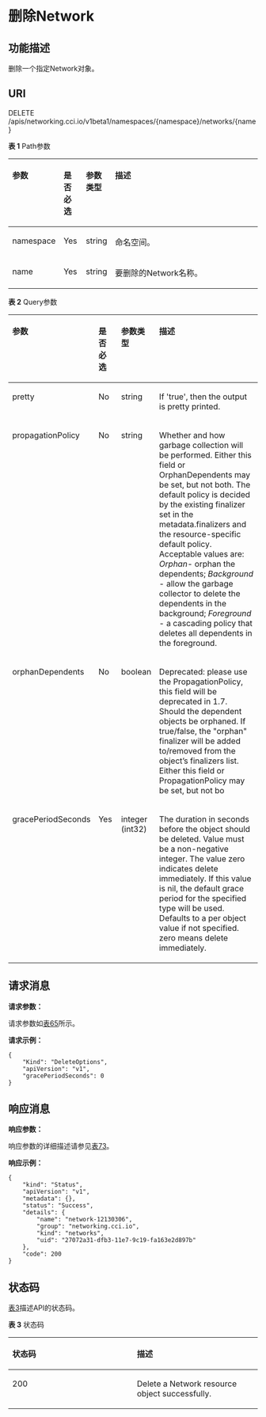 # 删除Network<a name="cci_02_2016"></a>

## 功能描述<a name="section1686113493165"></a>

删除一个指定Network对象。

## URI<a name="section8403243161416"></a>

DELETE /apis/networking.cci.io/v1beta1/namespaces/\{namespace\}/networks/\{name\}

**表 1**  Path参数

<a name="table14116182419179"></a>
<table><thead align="left"><tr id="row151161124131713"><th class="cellrowborder" valign="top" width="18%" id="mcps1.2.5.1.1"><p id="p7116102411175"><a name="p7116102411175"></a><a name="p7116102411175"></a>参数</p>
</th>
<th class="cellrowborder" valign="top" width="9%" id="mcps1.2.5.1.2"><p id="p1311614248179"><a name="p1311614248179"></a><a name="p1311614248179"></a>是否必选</p>
</th>
<th class="cellrowborder" valign="top" width="10%" id="mcps1.2.5.1.3"><p id="p1891094219478"><a name="p1891094219478"></a><a name="p1891094219478"></a>参数类型</p>
</th>
<th class="cellrowborder" valign="top" width="63%" id="mcps1.2.5.1.4"><p id="p1913212418176"><a name="p1913212418176"></a><a name="p1913212418176"></a>描述</p>
</th>
</tr>
</thead>
<tbody><tr id="row9132424201715"><td class="cellrowborder" valign="top" width="18%" headers="mcps1.2.5.1.1 "><p id="p10132124141712"><a name="p10132124141712"></a><a name="p10132124141712"></a>namespace</p>
</td>
<td class="cellrowborder" valign="top" width="9%" headers="mcps1.2.5.1.2 "><p id="p91321024201717"><a name="p91321024201717"></a><a name="p91321024201717"></a>Yes</p>
</td>
<td class="cellrowborder" valign="top" width="10%" headers="mcps1.2.5.1.3 "><p id="p19910542114715"><a name="p19910542114715"></a><a name="p19910542114715"></a>string</p>
</td>
<td class="cellrowborder" valign="top" width="63%" headers="mcps1.2.5.1.4 "><p id="p141322024151712"><a name="p141322024151712"></a><a name="p141322024151712"></a>命名空间。</p>
</td>
</tr>
<tr id="row713232412177"><td class="cellrowborder" valign="top" width="18%" headers="mcps1.2.5.1.1 "><p id="p17132152417178"><a name="p17132152417178"></a><a name="p17132152417178"></a>name</p>
</td>
<td class="cellrowborder" valign="top" width="9%" headers="mcps1.2.5.1.2 "><p id="p713272417176"><a name="p713272417176"></a><a name="p713272417176"></a>Yes</p>
</td>
<td class="cellrowborder" valign="top" width="10%" headers="mcps1.2.5.1.3 "><p id="p17910154210475"><a name="p17910154210475"></a><a name="p17910154210475"></a>string</p>
</td>
<td class="cellrowborder" valign="top" width="63%" headers="mcps1.2.5.1.4 "><p id="p6132102411170"><a name="p6132102411170"></a><a name="p6132102411170"></a>要删除的Network名称。</p>
</td>
</tr>
</tbody>
</table>

**表 2**  Query参数

<a name="zh-cn_topic_0079615000_table64523107"></a>
<table><thead align="left"><tr id="zh-cn_topic_0079615000_row55516030"><th class="cellrowborder" valign="top" width="21.782178217821784%" id="mcps1.2.5.1.1"><p id="zh-cn_topic_0079615000_p504568"><a name="zh-cn_topic_0079615000_p504568"></a><a name="zh-cn_topic_0079615000_p504568"></a>参数</p>
</th>
<th class="cellrowborder" valign="top" width="9.900990099009901%" id="mcps1.2.5.1.2"><p id="p64287338205444"><a name="p64287338205444"></a><a name="p64287338205444"></a>是否必选</p>
</th>
<th class="cellrowborder" valign="top" width="12.871287128712872%" id="mcps1.2.5.1.3"><p id="p18478185523915"><a name="p18478185523915"></a><a name="p18478185523915"></a>参数类型</p>
</th>
<th class="cellrowborder" valign="top" width="55.44554455445545%" id="mcps1.2.5.1.4"><p id="p39891894205444"><a name="p39891894205444"></a><a name="p39891894205444"></a>描述</p>
</th>
</tr>
</thead>
<tbody><tr id="zh-cn_topic_0079615000_row48602122"><td class="cellrowborder" valign="top" width="21.782178217821784%" headers="mcps1.2.5.1.1 "><p id="zh-cn_topic_0079615000_p44457847"><a name="zh-cn_topic_0079615000_p44457847"></a><a name="zh-cn_topic_0079615000_p44457847"></a>pretty</p>
</td>
<td class="cellrowborder" valign="top" width="9.900990099009901%" headers="mcps1.2.5.1.2 "><p id="zh-cn_topic_0079615000_p44315844"><a name="zh-cn_topic_0079615000_p44315844"></a><a name="zh-cn_topic_0079615000_p44315844"></a>No</p>
</td>
<td class="cellrowborder" valign="top" width="12.871287128712872%" headers="mcps1.2.5.1.3 "><p id="p047811555392"><a name="p047811555392"></a><a name="p047811555392"></a><span>string</span></p>
</td>
<td class="cellrowborder" valign="top" width="55.44554455445545%" headers="mcps1.2.5.1.4 "><p id="zh-cn_topic_0079615000_p32813593"><a name="zh-cn_topic_0079615000_p32813593"></a><a name="zh-cn_topic_0079615000_p32813593"></a>If 'true', then the output is pretty printed.</p>
</td>
</tr>
<tr id="row14243172612403"><td class="cellrowborder" valign="top" width="21.782178217821784%" headers="mcps1.2.5.1.1 "><p id="p42431526144010"><a name="p42431526144010"></a><a name="p42431526144010"></a><span>propagationPolicy</span></p>
</td>
<td class="cellrowborder" valign="top" width="9.900990099009901%" headers="mcps1.2.5.1.2 "><p id="p1624362616401"><a name="p1624362616401"></a><a name="p1624362616401"></a>No</p>
</td>
<td class="cellrowborder" valign="top" width="12.871287128712872%" headers="mcps1.2.5.1.3 "><p id="p10243182694014"><a name="p10243182694014"></a><a name="p10243182694014"></a><span>string</span></p>
</td>
<td class="cellrowborder" valign="top" width="55.44554455445545%" headers="mcps1.2.5.1.4 "><p id="p6243426154012"><a name="p6243426154012"></a><a name="p6243426154012"></a><span>Whether and how garbage collection will be performed. Either this field or OrphanDependents may be set, but not both. The default policy is decided by the existing finalizer set in the metadata.finalizers and the resource-specific default policy. Acceptable values are: </span><em id="i1852514174019"><a name="i1852514174019"></a><a name="i1852514174019"></a>Orphan</em><span>- orphan the dependents; </span><em id="i1852564114017"><a name="i1852564114017"></a><a name="i1852564114017"></a>Background</em><span> - allow the garbage collector to delete the dependents in the background; </span><em id="i10525174134013"><a name="i10525174134013"></a><a name="i10525174134013"></a>Foreground</em><span> - a cascading policy that deletes all dependents in the foreground.</span></p>
</td>
</tr>
<tr id="row9618126114019"><td class="cellrowborder" valign="top" width="21.782178217821784%" headers="mcps1.2.5.1.1 "><p id="p176181226114017"><a name="p176181226114017"></a><a name="p176181226114017"></a>orphanDependents</p>
</td>
<td class="cellrowborder" valign="top" width="9.900990099009901%" headers="mcps1.2.5.1.2 "><p id="p106181266407"><a name="p106181266407"></a><a name="p106181266407"></a>No</p>
</td>
<td class="cellrowborder" valign="top" width="12.871287128712872%" headers="mcps1.2.5.1.3 "><p id="p1461822617404"><a name="p1461822617404"></a><a name="p1461822617404"></a>boolean</p>
</td>
<td class="cellrowborder" valign="top" width="55.44554455445545%" headers="mcps1.2.5.1.4 "><p id="p1961815263404"><a name="p1961815263404"></a><a name="p1961815263404"></a>Deprecated: please use the PropagationPolicy, this field will be deprecated in 1.7. Should the dependent objects be orphaned. If true/false, the "orphan" finalizer will be added to/removed from the object’s finalizers list. Either this field or PropagationPolicy may be set, but not bo</p>
</td>
</tr>
<tr id="row1172064412"><td class="cellrowborder" valign="top" width="21.782178217821784%" headers="mcps1.2.5.1.1 "><p id="p272967414"><a name="p272967414"></a><a name="p272967414"></a><span>gracePeriodSeconds</span></p>
</td>
<td class="cellrowborder" valign="top" width="9.900990099009901%" headers="mcps1.2.5.1.2 "><p id="p2723617414"><a name="p2723617414"></a><a name="p2723617414"></a>Yes</p>
</td>
<td class="cellrowborder" valign="top" width="12.871287128712872%" headers="mcps1.2.5.1.3 "><p id="p77226114115"><a name="p77226114115"></a><a name="p77226114115"></a><span>integer (int32)</span></p>
</td>
<td class="cellrowborder" valign="top" width="55.44554455445545%" headers="mcps1.2.5.1.4 "><p id="p8727684117"><a name="p8727684117"></a><a name="p8727684117"></a><span>The duration in seconds before the object should be deleted. Value must be a non-negative integer. The value zero indicates delete immediately. If this value is nil, the default grace period for the specified type will be used. Defaults to a per object value if not specified. zero means delete immediately.</span></p>
</td>
</tr>
</tbody>
</table>

## 请求消息<a name="section56528519"></a>

**请求参数：**

请求参数如[表65](公共参数.md#zh-cn_topic_0091433700_d0e41006)所示。

**请求示例：**

```
{
    "Kind": "DeleteOptions",
    "apiVersion": "v1",
    "gracePeriodSeconds": 0
}
```

## 响应消息<a name="section38994624"></a>

**响应参数：**

响应参数的详细描述请参见[表73](公共参数.md#table37251757105918)。

**响应示例：**

```
{
    "kind": "Status",
    "apiVersion": "v1",
    "metadata": {},
    "status": "Success",
    "details": {
        "name": "network-12130306",
        "group": "networking.cci.io",
        "kind": "networks",
        "uid": "27072a31-dfb3-11e7-9c19-fa163e2d897b"
    },
    "code": 200
}
```

## 状态码<a name="section15407297"></a>

[表3](#d0e35248)描述API的状态码。

**表 3**  状态码

<a name="d0e35248"></a>
<table><thead align="left"><tr id="row25883953"><th class="cellrowborder" valign="top" width="50%" id="mcps1.2.3.1.1"><p id="p16225480"><a name="p16225480"></a><a name="p16225480"></a>状态码</p>
</th>
<th class="cellrowborder" valign="top" width="50%" id="mcps1.2.3.1.2"><p id="p39195466"><a name="p39195466"></a><a name="p39195466"></a>描述</p>
</th>
</tr>
</thead>
<tbody><tr id="row20716193"><td class="cellrowborder" valign="top" width="50%" headers="mcps1.2.3.1.1 "><p id="p290101"><a name="p290101"></a><a name="p290101"></a>200</p>
</td>
<td class="cellrowborder" valign="top" width="50%" headers="mcps1.2.3.1.2 "><p id="p23498221"><a name="p23498221"></a><a name="p23498221"></a>Delete a Network resource object successfully.</p>
</td>
</tr>
</tbody>
</table>

